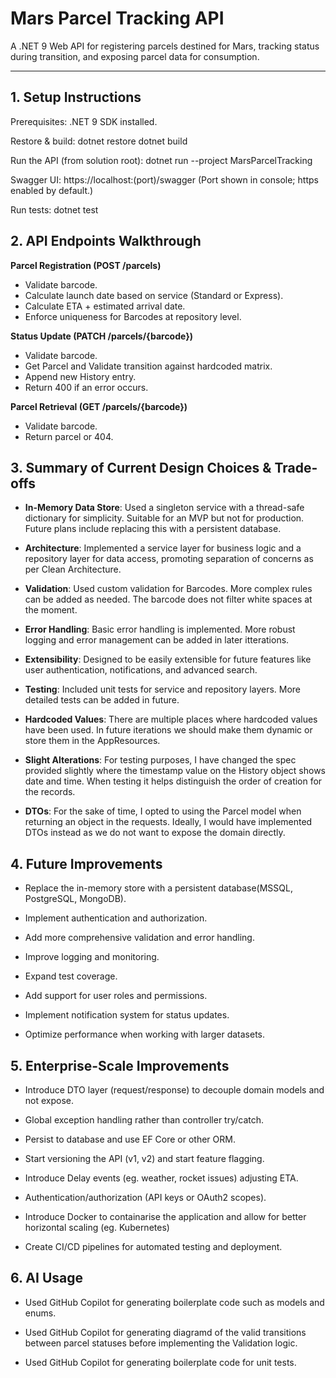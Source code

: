 # Mars Parcel Tracking API

A .NET 9 Web API for registering parcels destined for Mars, tracking status during transition, and exposing parcel data for consumption.

---

## 1. Setup Instructions

Prerequisites: .NET 9 SDK installed.

Restore & build:
dotnet restore dotnet build

Run the API (from solution root):
dotnet run --project MarsParcelTracking

Swagger UI:
https://localhost:(port)/swagger
(Port shown in console; https enabled by default.)

Run tests:
dotnet test

## 2. API Endpoints Walkthrough

**Parcel Registration (POST /parcels)**
   - Validate barcode.
   - Calculate launch date based on service (Standard or Express).
   - Calculate ETA + estimated arrival date.
   - Enforce uniqueness for Barcodes at repository level.

**Status Update (PATCH /parcels/{barcode})**
   - Validate barcode.
   - Get Parcel and Validate transition against hardcoded matrix.
   - Append new History entry.
   - Return 400 if an error occurs.

**Parcel Retrieval (GET /parcels/{barcode})**
   - Validate barcode.
   - Return parcel or 404.

## 3. Summary of Current Design Choices & Trade-offs

- **In-Memory Data Store**: Used a singleton service with a thread-safe dictionary for simplicity. 
Suitable for an MVP but not for production. 
Future plans include replacing this with a persistent database.

- **Architecture**: Implemented a service layer for business logic and a repository layer for data access, promoting separation of concerns as per Clean Architecture.

- **Validation**: Used custom validation for Barcodes. More complex rules can be added as needed. The barcode does not filter white spaces at the moment.

- **Error Handling**: Basic error handling is implemented. More robust logging and error management can be added in later itterations.

- **Extensibility**: Designed to be easily extensible for future features like user authentication, notifications, and advanced search.

- **Testing**: Included unit tests for service and repository layers. More detailed tests can be added in future.

- **Hardcoded Values**: There are multiple places where hardcoded values have been used. In future iterations we should make them dynamic or store them in the AppResources.

- **Slight Alterations**: For testing purposes, I have changed the spec provided slightly where the timestamp value on the History object shows date and time. When testing it helps distinguish the order of creation for the records.

- **DTOs**: For the sake of time, I opted to using the Parcel model when returning an object in the requests. Ideally, I would have implemented DTOs instead as we do not want to expose the domain directly.


## 4. Future Improvements

- Replace the in-memory store with a persistent database(MSSQL, PostgreSQL, MongoDB).

- Implement authentication and authorization.

- Add more comprehensive validation and error handling.

- Improve logging and monitoring.

- Expand test coverage.

- Add support for user roles and permissions.

- Implement notification system for status updates.

- Optimize performance when working with larger datasets.


## 5. Enterprise-Scale Improvements

- Introduce DTO layer (request/response) to decouple domain models and not expose.

- Global exception handling rather than controller try/catch.

- Persist to database and use EF Core or other ORM.

- Start versioning the API (v1, v2) and start feature flagging.

- Introduce Delay events (eg. weather, rocket issues) adjusting ETA.

- Authentication/authorization (API keys or OAuth2 scopes).

- Introduce Docker to containarise the application and allow for better horizontal scaling (eg. Kubernetes)

- Create CI/CD pipelines for automated testing and deployment.

## 6. AI Usage

- Used GitHub Copilot for generating boilerplate code such as models and enums.

- Used GitHub Copilot for generating diagramd of the valid transitions between parcel statuses before implementing the Validation logic.

- Used GitHub Copilot for generating boilerplate code for unit tests.
